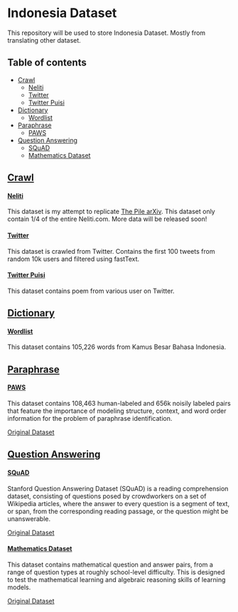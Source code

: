 # Indonesia Dataset

This repository will be used to store Indonesia Dataset. Mostly from translating other dataset.

## Table of contents
  * [Crawl](#crawl)
    * [Neliti](#neliti)
    * [Twitter](#twitter)
    * [Twitter Puisi](#twitter-puisi)
  * [Dictionary](#dictionary)
    * [Wordlist](#wordlist)
  * [Paraphrase](#paraphrase)
    * [PAWS](#paws)
  * [Question Answering](#question-answering)
    * [SQuAD](#SQuAD)
    * [Mathematics Dataset](#mathematics_dataset)

## [Crawl](crawl)

#### [Neliti](crawl/neliti)

This dataset is my attempt to replicate [The Pile arXiv](https://arxiv.org/abs/2101.00027). This dataset only contain 1/4 of the entire Neliti.com. More data will be released soon!

#### [Twitter](crawl/twitter)

This dataset is crawled from Twitter. Contains the first 100 tweets from random 10k users and filtered using fastText.

#### [Twitter Puisi](crawl/twitter-puisi)

This dataset contains poem from various user on Twitter. 

## [Dictionary](dictionary)

#### [Wordlist](dictionary/wordlist)

This dataset contains 105,226 words from Kamus Besar Bahasa Indonesia.

## [Paraphrase](paraphrase)

#### [PAWS](paraphrase/PAWS)

This dataset contains 108,463 human-labeled and 656k noisily labeled pairs that feature the importance of modeling structure, context, and word order information for the problem of paraphrase identification.

[Original Dataset](https://github.com/google-research-datasets/paws)

## [Question Answering](question-answering)

#### [SQuAD](question-answering/SQuAD)

Stanford Question Answering Dataset (SQuAD) is a reading comprehension dataset, consisting of questions posed by crowdworkers on a set of Wikipedia articles, where the answer to every question is a segment of text, or span, from the corresponding reading passage, or the question might be unanswerable.

[Original Dataset](https://rajpurkar.github.io/SQuAD-explorer/)

#### [Mathematics Dataset](question-answering/mathematics_dataset)

This dataset contains mathematical question and answer pairs, from a range of question types at roughly school-level difficulty. This is designed to test the mathematical learning and algebraic reasoning skills of learning models.

[Original Dataset](https://github.com/deepmind/mathematics_dataset)
